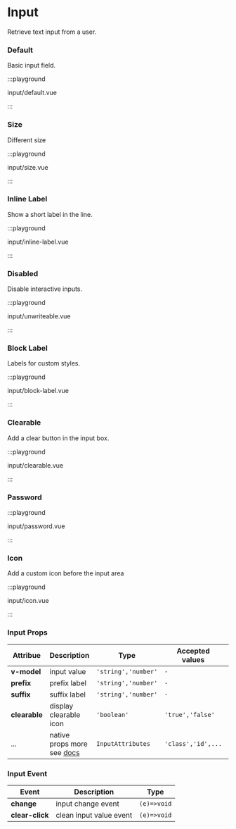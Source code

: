 # Input

Retrieve text input from a user.

### Default

Basic input field.

:::playground

input/default.vue

:::

### Size

Different size

:::playground

input/size.vue

:::

### Inline Label

Show a short label in the line.

:::playground

input/inline-label.vue

:::

### Disabled

Disable interactive inputs.

:::playground

input/unwriteable.vue

:::

### Block Label

Labels for custom styles.

:::playground

input/block-label.vue

:::

### Clearable

Add a clear button in the input box.

:::playground

input/clearable.vue

:::

### Password

:::playground

input/password.vue

:::

### Icon

Add a custom icon before the input area

:::playground

input/icon.vue

:::

### Input Props

| Attribue      | Description                                                                                   | Type                | Accepted values    | Default   |
| ------------- | --------------------------------------------------------------------------------------------- | ------------------- | ------------------ | --------- |
| **v-model**   | input value                                                                                   | `'string','number'` | `-`                | `''`      |
| **prefix**    | prefix label                                                                                  | `'string','number'` | `-`                | `-`       |
| **suffix**    | suffix label                                                                                  | `'string','number'` | `-`                | `-`       |
| **clearable** | display clearable icon                                                                        | `'boolean'`         | `'true','false'`   | `'false'` |
| ...           | native props more see [docs](https://developer.mozilla.org/en-US/docs/Web/HTML/Element/input) | `InputAttributes`   | `'class','id',...` | `-`       |

### Input Event

| Event           | Description             | Type        |
| --------------- | ----------------------- | ----------- |
| **change**      | input change event      | `(e)=>void` |
| **clear-click** | clean input value event | `(e)=>void` |
